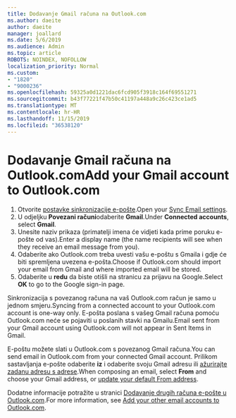 ```yaml
---
title: Dodavanje Gmail računa na Outlook.com
ms.author: daeite
author: daeite
manager: joallard
ms.date: 5/6/2019
ms.audience: Admin
ms.topic: article
ROBOTS: NOINDEX, NOFOLLOW
localization_priority: Normal
ms.custom:
- "1820"
- "9000236"
ms.openlocfilehash: 59325a0d1221dac6fcd905f3918c164f69551271
ms.sourcegitcommit: b43f77221f47b50c41197a448a9c26c423ce1ad5
ms.translationtype: MT
ms.contentlocale: hr-HR
ms.lasthandoff: 11/15/2019
ms.locfileid: "36538120"
---
```

# <a name="add-your-gmail-account-to-outlookcom"></a><span data-ttu-id="37cbe-102">Dodavanje Gmail računa na Outlook.com</span><span class="sxs-lookup"><span data-stu-id="37cbe-102">Add your Gmail account to Outlook.com</span></span>

1. <span data-ttu-id="37cbe-103">Otvorite [postavke sinkronizacije e-pošte](https://go.microsoft.com/fwlink/?linkid=875264).</span><span class="sxs-lookup"><span data-stu-id="37cbe-103">Open your [Sync Email settings](https://go.microsoft.com/fwlink/?linkid=875264).</span></span>
2. <span data-ttu-id="37cbe-104">U odjeljku **Povezani računi**odaberite **Gmail**.</span><span class="sxs-lookup"><span data-stu-id="37cbe-104">Under **Connected accounts**, select **Gmail**.</span></span>
3. <span data-ttu-id="37cbe-105">Unesite naziv prikaza (primatelji imena će vidjeti kada prime poruku e-pošte od vas).</span><span class="sxs-lookup"><span data-stu-id="37cbe-105">Enter a display name (the name recipients will see when they receive an email message from you).</span></span>
4. <span data-ttu-id="37cbe-106">Odaberite ako Outlook.com treba uvesti vašu e-poštu s Gmaila i gdje će biti spremljena uvezena e-pošta.</span><span class="sxs-lookup"><span data-stu-id="37cbe-106">Choose if Outlook.com should import your email from Gmail and where imported email will be stored.</span></span>
5. <span data-ttu-id="37cbe-107">Odaberite u **redu** da biste otišli na stranicu za prijavu na Google.</span><span class="sxs-lookup"><span data-stu-id="37cbe-107">Select **OK** to go to the Google sign-in page.</span></span>

<span data-ttu-id="37cbe-108">Sinkronizacija s povezanog računa na vaš Outlook.com račun je samo u jednom smjeru.</span><span class="sxs-lookup"><span data-stu-id="37cbe-108">Syncing from a connected account to your Outlook.com account is one-way only.</span></span> <span data-ttu-id="37cbe-109">E-pošta poslana s vašeg Gmail računa pomoću Outlook.com neće se pojaviti u poslanih stavki na Gmailu.</span><span class="sxs-lookup"><span data-stu-id="37cbe-109">Email sent from your Gmail account using Outlook.com will not appear in Sent Items in Gmail.</span></span>

<span data-ttu-id="37cbe-110">E-poštu možete slati u Outlook.com s povezanog Gmail računa.</span><span class="sxs-lookup"><span data-stu-id="37cbe-110">You can send email in Outlook.com from your connected Gmail account.</span></span> <span data-ttu-id="37cbe-111">Prilikom sastavljanja e-pošte odaberite **iz** i odaberite svoju Gmail adresu ili [ažurirajte zadanu adresu s adrese](https://go.microsoft.com/fwlink/?linkid=875264).</span><span class="sxs-lookup"><span data-stu-id="37cbe-111">When composing an email, select **From** and choose your Gmail address, or [update your default From address](https://go.microsoft.com/fwlink/?linkid=875264).</span></span>

<span data-ttu-id="37cbe-112">Dodatne informacije potražite u stranici [Dodavanje drugih računa e-pošte u Outlook.com](https://support.office.com/article/c5224df4-5885-4e79-91ba-523aa743f0ba?wt.mc_id=Office_Outlook_com_Alchemy).</span><span class="sxs-lookup"><span data-stu-id="37cbe-112">For more information, see [Add your other email accounts to Outlook.com](https://support.office.com/article/c5224df4-5885-4e79-91ba-523aa743f0ba?wt.mc_id=Office_Outlook_com_Alchemy).</span></span>